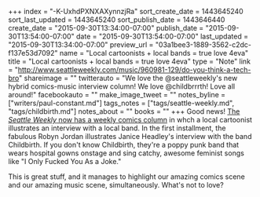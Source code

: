 +++
index = "-K-UxhdPXNXAXynnzjRa"
sort_create_date = 1443645240
sort_last_updated = 1443645240
sort_publish_date = 1443646440
create_date = "2015-09-30T13:34:00-07:00"
publish_date = "2015-09-30T13:54:00-07:00"
date = "2015-09-30T13:54:00-07:00"
last_updated = "2015-09-30T13:34:00-07:00"
preview_url = "03a1bee3-1889-3562-c2dc-f137e53d7092"
name = "Local cartoonists + local bands = true love 4eva"
title = "Local cartoonists + local bands = true love 4eva"
type = "Note"
link = "http://www.seattleweekly.com/music/960981-129/do-you-think-a-tech-bro"
shareimage = ""
twitterauto = "We love the @seattleweekly's new hybrid comics-music interview column! We love @childbrrrth! Love all around!"
facebookauto = ""
make_image_tweet = ""
notes_byline = ["writers/paul-constant.md"]
tags_notes = ["tags/seattle-weekly.md", "tags/childbirth.md"]
notes_about = ""
books = ""
+++
Good news! [The *Seattle Weekly* now has a weekly comics column](http://www.seattleweekly.com/music/960981-129/do-you-think-a-tech-bro) in whch a local cartoonist illustrates an interview with a local band. In the first installment, the fabulous Robyn Jordan illustrates Janice Headley's interview with the band Childbirth. If you don't know Childbirth, they're a poppy punk band that wears hospital gowns onstage and sing catchy, awesome feminist songs like "I Only Fucked You As a Joke."

This is great stuff, and it manages to highlight our amazing comics scene and our amazing music scene, simultaneously. What's not to love?
